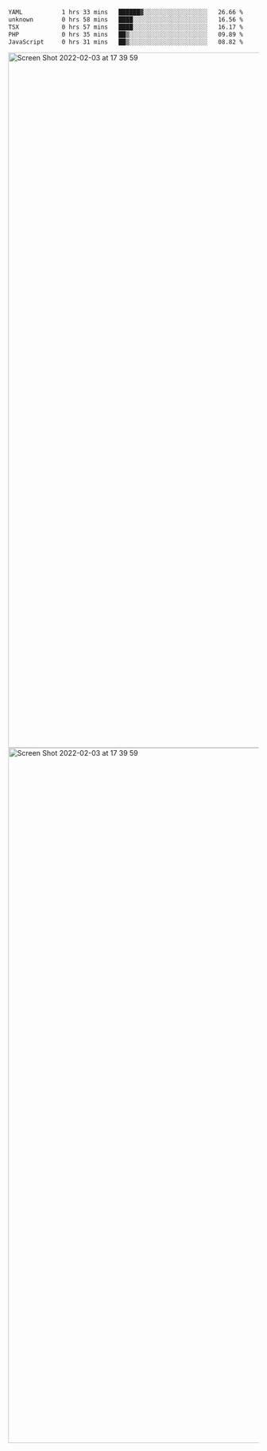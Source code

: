 <!--START_SECTION:waka-->

```txt
YAML           1 hrs 33 mins   ██████▓░░░░░░░░░░░░░░░░░░   26.66 %
unknown        0 hrs 58 mins   ████░░░░░░░░░░░░░░░░░░░░░   16.56 %
TSX            0 hrs 57 mins   ████░░░░░░░░░░░░░░░░░░░░░   16.17 %
PHP            0 hrs 35 mins   ██▒░░░░░░░░░░░░░░░░░░░░░░   09.89 %
JavaScript     0 hrs 31 mins   ██▒░░░░░░░░░░░░░░░░░░░░░░   08.82 %
```

<!--END_SECTION:waka-->

<img width="1400" alt="Screen Shot 2022-02-03 at 17 39 59" src="https://user-images.githubusercontent.com/45716542/152387304-f2b60485-53a6-4f4b-a818-5cefb1b0c0ae.png">
<img width="1400" alt="Screen Shot 2022-02-03 at 17 39 59" src="https://user-images.githubusercontent.com/45716542/152387273-ea5cdf21-2a45-44da-8bef-00c1763b1d42.png">
